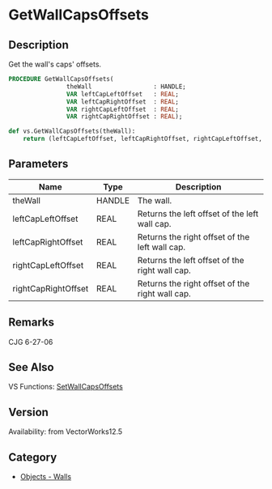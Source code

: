 # GetWallCapsOffsets

## Description
Get the wall's caps' offsets.

```pascal
PROCEDURE GetWallCapsOffsets(
				theWall                 : HANDLE;
				VAR leftCapLeftOffset   : REAL;
				VAR leftCapRightOffset  : REAL;
				VAR rightCapLeftOffset  : REAL;
				VAR rightCapRightOffset : REAL);
```

```python
def vs.GetWallCapsOffsets(theWall):
    return (leftCapLeftOffset, leftCapRightOffset, rightCapLeftOffset, rightCapRightOffset)
```

## Parameters
|Name|Type|Description|
|---|---|---|
|theWall|HANDLE|The wall.|
|leftCapLeftOffset|REAL|Returns the left offset of the left wall cap.|
|leftCapRightOffset|REAL|Returns the right offset of the left wall cap.|
|rightCapLeftOffset|REAL|Returns the left offset of the right wall cap.|
|rightCapRightOffset|REAL|Returns the right offset of the right wall cap.|

## Remarks
CJG 6-27-06

## See Also
VS Functions:
[SetWallCapsOffsets](SetWallCapsOffsets.md)

## Version
Availability: from VectorWorks12.5

## Category
* [Objects - Walls](../Categories/Objects%20-%20Walls.md)
